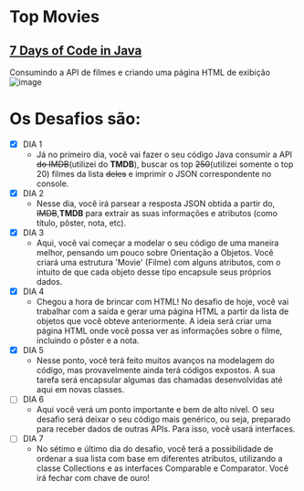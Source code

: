 # Top Movies
## [7 Days of Code in Java](https://7daysofcode.io/matricula/java)
Consumindo a API de filmes e criando uma página HTML de exibição
![image](https://github.com/jmsmarcelo/top-movies-java/assets/32857346/952ebe41-6f15-4429-a8aa-040dc316ab5d)
# Os Desafios são:
- [x] DIA 1
  - Já no primeiro dia, você vai fazer o seu código Java consumir a API ~~do IMDB~~(utilizei do **TMDB**), buscar os top ~~250~~(utilizei somente o top 20) filmes da lista ~~deles~~ e imprimir o JSON correspondente no console.
- [x] DIA 2
  - Nesse dia, você irá parsear a resposta JSON obtida a partir do, ~~IMDB~~,**TMDB** para extrair as suas informações e atributos (como título, pôster, nota, etc).
- [x] DIA 3
  - Aqui, você vai começar a modelar o seu código de uma maneira melhor, pensando um pouco sobre Orientação a Objetos. Você criará uma estrutura 'Movie' (Filme) com alguns atributos, com o intuito de que cada objeto desse tipo encapsule seus próprios dados.
- [x] DIA 4
  - Chegou a hora de brincar com HTML! No desafio de hoje, você vai trabalhar com a saída e gerar uma página HTML a partir da lista de objetos que você obteve anteriormente. A ideia será criar uma página HTML onde você possa ver as informações sobre o filme, incluindo o pôster e a nota.
- [x] DIA 5
  - Nesse ponto, você terá feito muitos avanços na modelagem do código, mas provavelmente ainda terá códigos expostos. A sua tarefa será encapsular algumas das chamadas desenvolvidas até aqui em novas classes.
- [ ] DIA 6
  - Aqui você verá um ponto importante e bem de alto nível. O seu desafio será deixar o seu código mais genérico, ou seja, preparado para receber dados de outras APIs. Para isso, você usará interfaces.
- [ ] DIA 7
  - No sétimo e último dia do desafio, você terá a possibilidade de ordenar a sua lista com base em diferentes atributos, utilizando a classe Collections e as interfaces Comparable e Comparator. Você irá fechar com chave de ouro!
